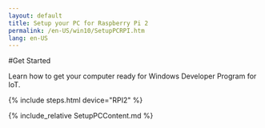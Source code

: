 ```yaml
---
layout: default
title: Setup your PC for Raspberry Pi 2
permalink: /en-US/win10/SetupPCRPI.htm
lang: en-US
---
```


#Get Started

Learn how to get your computer ready for Windows Developer Program for IoT.

{% include steps.html device="RPI2" %}

{% include_relative SetupPCContent.md %}


